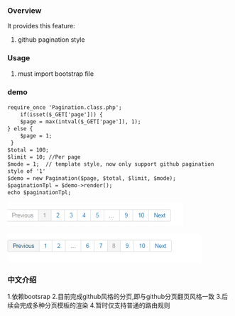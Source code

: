 ### Overview
It provides this feature:

 1. github pagination style

### Usage
 1. must import bootstrap file
 
### demo

```
require_once 'Pagination.class.php';
    if(isset($_GET['page'])) {
    $page = max(intval($_GET['page']), 1);
} else {
    $page = 1;
 }
$total = 100; 
$limit = 10; //Per page
$mode = 1;  // template style, now only support github pagination style of '1'
$demo = new Pagination($page, $total, $limit, $mode);
$paginationTpl = $demo->render();
echo $paginationTpl;
```
 ![alt tag](https://github.com/l1905/pagination/blob/master/demo1.png)
 
 
 ![alt tag](https://github.com/l1905/pagination/blob/master/demo2.png)


 ### 中文介绍
 1.依赖bootsrap
 2.目前完成github风格的分页,即与github分页翻页风格一致
 3.后续会完成多种分页模板的渲染
 4.暂时仅支持普通的路由规则


